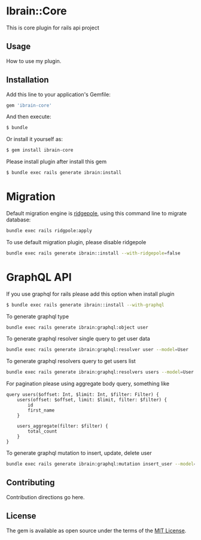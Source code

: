 # Ibrain::Core
This is core plugin for rails api project

## Usage
How to use my plugin.

## Installation
Add this line to your application's Gemfile:

```ruby
gem 'ibrain-core'
```

And then execute:
```bash
$ bundle
```

Or install it yourself as:
```bash
$ gem install ibrain-core
```

Please install plugin after install this gem
```bash
$ bundle exec rails generate ibrain:install
```
# Migration
Default migration engine is [ridgepole](https://github.com/ridgepole/ridgepole), using this command line to migrate database:
```bash
bundle exec rails ridgpole:apply
```
To use default migration plugin, please disable ridgepole
```bash
bundle exec rails generate ibrain::install --with-ridgepole=false
```
# GraphQL API
If you use graphql for rails please add this option when install plugin
```bash
$ bundle exec rails generate ibrain::install --with-graphql
```
To generate graphql type
```bash
bundle exec rails generate ibrain:graphql:object user
```
To generate graphql resolver single query to get user data
```bash
bundle exec rails generate ibrain:graphql:resolver user --model=User
```
To generate graphql resolvers query to get users list
```bash
bundle exec rails generate ibrain:graphql:resolvers users --model=User
```
For pagination please using aggregate body query, something like
```
query users($offset: Int, $limit: Int, $filter: Filter) {
    users(offset: $offset, limit: $limit, filter: $filter) {
        id
        first_name
    }

    users_aggregate(filter: $filter) {
        total_count
    }
}
```
To generate graphql mutation to insert, update, delete user
```bash
bundle exec rails generate ibrain:graphql:mutation insert_user --model=User
```
## Contributing
Contribution directions go here.

## License
The gem is available as open source under the terms of the [MIT License](https://opensource.org/licenses/MIT).

